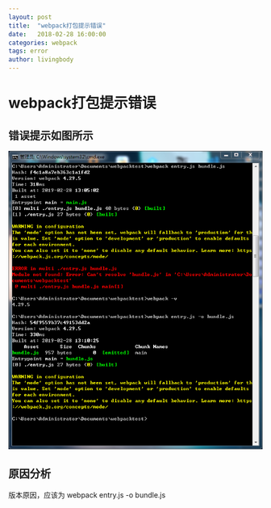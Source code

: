 ```yaml
---
layout: post
title:  "webpack打包提示错误"
date:   2018-02-28 16:00:00
categories: webpack
tags: error
author: livingbody
---
```






# webpack打包提示错误

## 错误提示如图所示
![webpack](QQ截图20190228131106.png)

## 原因分析
版本原因，应该为 webpack entry.js -o bundle.js